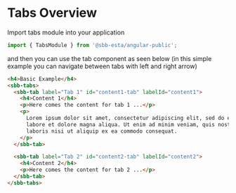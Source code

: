 # Tabs Overview

Import tabs module into your application

```ts
import { TabsModule } from '@sbb-esta/angular-public';
```

and then you can use the tab component as seen below (in this simple example you can navigate between tabs with left and right arrow)

```html
<h4>Basic Example</h4>
<sbb-tabs>
  <sbb-tab label="Tab 1" id="content1-tab" labelId="content1">
    <h4>Content 1</h4>
    <p>Here comes the content for tab 1 ...</p>
    <p>
      Lorem ipsum dolor sit amet, consectetur adipiscing elit, sed do eiusmod tempor incididunt ut
      labore et dolore magna aliqua. Ut enim ad minim veniam, quis nostrud exercitation ullamco
      laboris nisi ut aliquip ex ea commodo consequat.
    </p>
  </sbb-tab>

  <sbb-tab label="Tab 2" id="content2-tab" labelId="content2">
    <h4>Content 2</h4>
    <p>Here comes the content for tab 2 ...</p>
  </sbb-tab>
</sbb-tabs>
```
